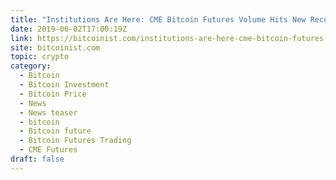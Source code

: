 ```yaml
---
title: "Institutions Are Here: CME Bitcoin Futures Volume Hits New Record High"
date: 2019-06-02T17:00:19Z
link: https://bitcoinist.com/institutions-are-here-cme-bitcoin-futures-volume-hits-new-record-high/?utm_medium=RSS&utm_source=hune
site: bitcoinist.com
topic: crypto
category:
  - Bitcoin
  - Bitcoin Investment
  - Bitcoin Price
  - News
  - News teaser
  - bitcoin
  - Bitcoin future
  - Bitcoin Futures Trading
  - CME Futures
draft: false
---
```

